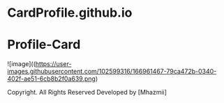 # CardProfile.github.io
# Profile-Card
![image]((https://user-images.githubusercontent.com/102599316/166961467-79ca472b-0340-402f-ae51-6cb8b2f0a639.png)

 Copyright. All Rights Reserved
              Developed by [Mhazmii]
